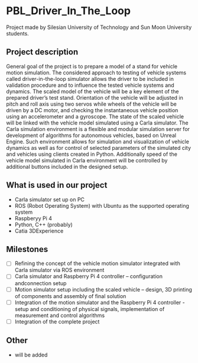 # PBL_Driver_In_The_Loop

Project made by Silesian University of Technology and Sun Moon University students. 

## Project description

General goal of the project is to prepare a model of a stand for vehicle motion simulation. The considered approach to testing of vehicle systems called driver-in-the-loop
simulator allows the driver to be included in validation procedure and to influence the tested vehicle systems and dynamics. The scaled model of the vehicle will be a key element of the prepared driver’s test stand. Orientation of the vehicle will be adjusted in pitch and roll axis using two servos while wheels of the vehicle will be driven by a DC motor, and checking the instantaneous vehicle position using an accelerometer and a gyroscope. The state of the scaled vehicle will be linked with the vehicle model simulated using a Carla simulator. The Carla simulation environment is a flexible and modular simulation server for development of algorithms for autonomous vehicles, based on Unreal Engine. Such environment allows for simulation and visualization of vehicle dynamics as well as for control of selected parameters of the simulated city and vehicles using clients created in Python. Additionally speed of the vehicle model simulated in Carla environment will be controlled by additional buttons included in the designed setup.

## What is used in our project

- Carla simulator set up on PC
- ROS (Robot Operating System) with Ubuntu as the supported operating system
- Raspberyy Pi 4
- Python, C++ (probably)
- Catia 3DExperience

## Milestones

- [ ] Refining the concept of the vehicle motion simulator integrated with Carla simulator via ROS environment
- [ ] Carla simulator and Raspberry Pi 4 controller – configuration andconnection setup
- [ ] Motion simulator setup including the scaled vehicle – design, 3D printing of components and assembly of final solution
- [ ] Integration of the motion simulator and the Raspberry Pi 4 controller - setup and conditioning of physical signals, implementation of measurement and control algorithms
- [ ] Integration of the complete project

## Other

- will be added
